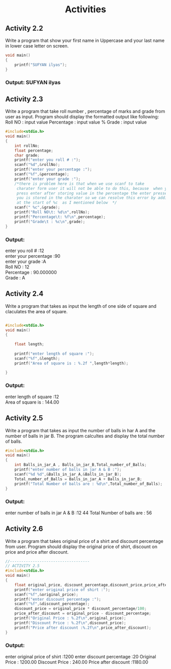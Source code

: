 <div align="center" >
    <h1>Activities</h1>
</div>

## Activity 2.2
Write a program that show your first name in Uppercase and your last name in lower case letter on screen.
```c
void main()
{
    printf("SUFYAN ilyas");
}
```
### Output: SUFYAN ilyas
## Activity 2.3
Write a program that take roll number , percentage of marks and grade from user as input. Program should display the formatted output like following:
Roll NO :  input value 
Percentage : input value %
Grade : input value 
```c
#include<stdio.h>
void main()
{
    int rollNo;
    float percentage;
    char grade;
    printf("enter you roll # :");
    scanf("%d",&rollNo);
    printf("enter your percentage :");
    scanf("%f",&percentage);
    printf("enter your grade :");
    /*there is problem here is that when we use scanf to take 
     charater form user it will not be able to do this, because  when you 
     press enter after storing value in the percentage the enter pressed by
     you is stored in the charater so we can resolve this error by adding space 
     at the start of %c  as I mentioned below  */
    scanf(" %c",&grade);
    printf("Roll NO\t: %d\n",rollNo);
    printf("Percentage\t: %f\n",percentage);
    printf("Grade\t : %c\n",grade);
}
```
### Output:
enter you roll # :12  
enter your percentage :90  
enter your grade :A  
Roll NO : 12  
Percentage : 90.000000  
Grade : A  

## Activity 2.4
Write a program that takes as input the length of one side of square and claculates the area of square.
```c

#include<stdio.h>
void main()
{
    
    float length;
    
    printf("enter length of square :");
    scanf("%f",&length);
    printf("Area of square is : %.2f ",length*length);

}
```
### Output:
enter length of square :12  
Area of square is : 144.00  
## Activity 2.5
Write a program that takes as input the number of balls in har A and the number of balls in jar B. The program calcultes and display the total number of balls.
```c
#include<stdio.h>
void main()
{
    int Balls_in_jar_A , Balls_in_jar_B,Total_number_of_Balls;
    printf("enter number of balls in jar A & B :");
    scanf("%d %d",&Balls_in_jar_A,&Balls_in_jar_B);
    Total_number_of_Balls = Balls_in_jar_A + Balls_in_jar_B;
    printf("Total Number of balls are : %d\n",Total_number_of_Balls);
}
```
### Output:
enter number of balls in jar A & B :12 44 
Total Number of balls are : 56  
## Activity 2.6
Write a program that takes original price of a shirt and discount percentage from user. Program should display the original price of shirt, discount on price and price after discount.
```c
//-----------------------------------
// ACTIVITY 2.5
#include<stdio.h>
void main()
{
    float original_price, discount_percentage,discount_price,price_after_discount;
    printf("enter original price of shirt :");
    scanf("%f",&original_price);
    printf("enter discount percentage :");
    scanf("%f",&discount_percentage);
    discount_price = original_price * discount_percentage/100;
    price_after_discount = original_price - discount_percentage;
    printf("Original Price : %.2f\n",original_price);
    printf("Discount Price : %.2f\n",discount_price);
    printf("Price after discount :%.2f\n",price_after_discount);
}
```
### Output:
enter original price of shirt :1200
enter discount percentage :20
Original Price : 1200.00
Discount Price : 240.00
Price after discount :1180.00
